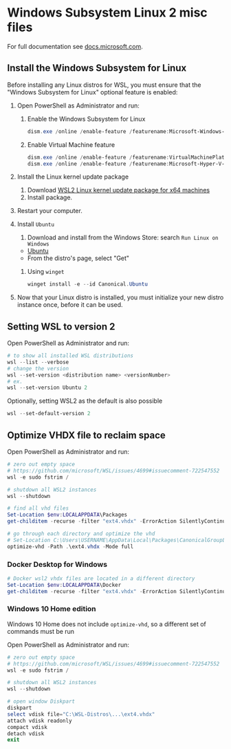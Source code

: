 # Windows Subsystem Linux 2 misc files

For full documentation see [docs.microsoft.com](https://docs.microsoft.com/en-us/windows/wsl/install-win10).

## Install the Windows Subsystem for Linux

Before installing any Linux distros for WSL, you must ensure that the "Windows Subsystem for Linux" optional feature is enabled:

1. Open PowerShell as Administrator and run:

    1. Enable the Windows Subsystem for Linux

        ```powershell
        dism.exe /online /enable-feature /featurename:Microsoft-Windows-Subsystem-Linux /all /norestart
        ```

    1. Enable Virtual Machine feature

        ```powershell
        dism.exe /online /enable-feature /featurename:VirtualMachinePlatform /all /norestart
        dism.exe /online /enable-feature /featurename:Microsoft-Hyper-V-Management-PowerShell /all /norestart
        ```

1. Install the Linux kernel update package
    1. Download [WSL2 Linux kernel update package for x64 machines](https://wslstorestorage.blob.core.windows.net/wslblob/wsl_update_x64.msi)
    2. Install package.
1. Restart your computer.
1. Install `Ubuntu`
   1. Download and install from the Windows Store: search `Run Linux on Windows`
    - [Ubuntu](https://www.microsoft.com/en-us/p/ubuntu-2004-lts/9n6svws3rx71)
    - From the distro's page, select "Get"
   1. Using `winget`

      ```powershell
      winget install -e --id Canonical.Ubuntu
      ```

1. Now that your Linux distro is installed, you must initialize your new distro instance once, before it can be used.

## Setting WSL to version 2

Open PowerShell as Administrator and run:

```powershell
# to show all installed WSL distributions
wsl --list --verbose
# change the version
wsl --set-version <distribution name> <versionNumber>
# ex.
wsl --set-version Ubuntu 2
```

Optionally, setting WSL2 as the default is also possible

```powershell
wsl --set-default-version 2
```

## Optimize VHDX file to reclaim space

Open PowerShell as Administrator and run:

```powershell
# zero out empty space
# https://github.com/microsoft/WSL/issues/4699#issuecomment-722547552
wsl -e sudo fstrim /

# shutdown all WSL2 instances
wsl --shutdown

# find all vhd files
Set-Location $env:LOCALAPPDATA\Packages
get-childitem -recurse -filter "ext4.vhdx" -ErrorAction SilentlyContinue

# go through each directory and optimize the vhd
# Set-Location C:\Users\USERNAME\AppData\Local\Packages\CanonicalGroupLimited.UbuntuonWindows_79rhkp1fndgsc\LocalState
optimize-vhd -Path .\ext4.vhdx -Mode full
```

### Docker Desktop for Windows

```powershell
# Docker wsl2 vhdx files are located in a different directory
Set-Location $env:LOCALAPPDATA\Docker
get-childitem -recurse -filter "ext4.vhdx" -ErrorAction SilentlyContinue
```

### Windows 10 Home edition

Windows 10 Home does not include `optimize-vhd`, so a different set of commands must be run

Open PowerShell as Administrator and run:

```powershell
# zero out empty space
# https://github.com/microsoft/WSL/issues/4699#issuecomment-722547552
wsl -e sudo fstrim /

# shutdown all WSL2 instances
wsl --shutdown

# open window Diskpart
diskpart
select vdisk file="C:\WSL-Distros\...\ext4.vhdx"
attach vdisk readonly
compact vdisk
detach vdisk
exit
```
